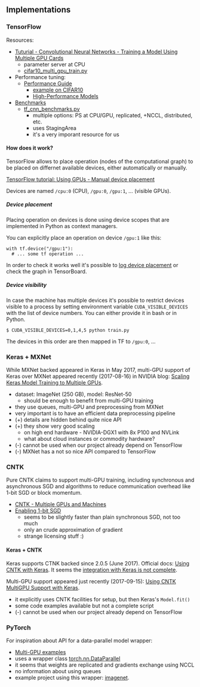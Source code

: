 ## Implementations

### TensorFlow

Resources:

- [Tuturial - Convolutional Neural Networks - Training a Model Using Multiple GPU Cards]( https://www.tensorflow.org/tutorials/deep_cnn#training_a_model_using_multiple_gpu_cards)
    - parameter server at CPU
    - [cifar10_multi_gpu_train.py]( https://github.com/tensorflow/models/blob/master/tutorials/image/cifar10/cifar10_multi_gpu_train.py)
- Performance tuning:
    - [Performance Guide](https://www.tensorflow.org/performance/performance_guide)
      - [example on CIFAR10](https://github.com/tensorflow/models/tree/master/tutorials/image/cifar10_estimator)
      - [High-Performance Models](https://www.tensorflow.org/performance/performance_models)
- [Benchmarks](https://www.tensorflow.org/performance/benchmarks)
    - [tf_cnn_benchmarks.py]( https://github.com/tensorflow/benchmarks/blob/master/scripts/tf_cnn_benchmarks/tf_cnn_benchmarks.py)
        - multiple options: PS at CPU/GPU, replicated, +NCCL, distributed, etc.
        - uses StagingArea
        - it's a very imporant resource for us

#### How does it work?

TensorFlow allows to place operation (nodes of the computational graph) to be placed on differnet available devices, either automatically or manually.

[TensorFlow tutorial: Using GPUs - Manual device placement](https://www.tensorflow.org/tutorials/using_gpu#manual_device_placement)

Devices are named `/cpu:0` (CPU), `/gpu:0`, `/gpu:1`, ... (visible GPUs).

##### Device placement

Placing operation on devices is done using device scopes that are implemented in Python as context managers.

You can explicitly place an operation on device `/gpu:1` like this:

```
with tf.device("/gpu:1"):
  # ... some tf operation ...
```

In order to check it works well it's possible to [log device placement](https://www.tensorflow.org/tutorials/using_gpu#logging_device_placement) or check the graph in TensorBoard.

##### Device visibility

In case the machine has multiple devices it's possible to restrict devices visible to a process by setting environment variable `CUDA_VISIBLE_DEVICES` with the list of device numbers. You can either provide it in bash or in Python.

```
$ CUDA_VISIBLE_DEVICES=0,1,4,5 python train.py
```

The devices in this order are then mapped in TF to `/gpu:0`, ...

### Keras + MXNet

While MXNet backed appeared in Keras in May 2017, multi-GPU support of Keras over MXNet appeared recently (2017-08-16) in NVIDIA blog: [Scaling Keras Model Training to Multiple GPUs](https://devblogs.nvidia.com/parallelforall/scaling-keras-training-multiple-gpus/).

- dataset: ImageNet (250 GB), model: ResNet-50
    - should be enough to benefit from multi-GPU training
- they use queues, multi-GPU and preprocessing from MXNet
- very important is to have an efficient data preprocessing pipeline
- (+) details are hidden behind quite nice API
- (+) they show very good scaling
    - on high end hardware - NVIDIA-DGX1 with 8x P100 and NVLink
    - what about cloud instances or commodity hardware?
- (-) cannot be used when our project already depend on TensorFlow
- (-) MXNet has a not so nice API compared to TensorFlow

### CNTK

Pure CNTK claims to support multi-GPU training, including synchronous and asynchronous SGD and algorithms to reduce communication overhead like 1-bit SGD or block momentum.

- [CNTK - Multiple GPUs and Machines](https://docs.microsoft.com/en-us/cognitive-toolkit/Multiple-GPUs-and-machines)
- [Enabling 1-bit SGD]( https://docs.microsoft.com/en-us/cognitive-toolkit/Enabling-1bit-SGD)
    - seems to be slightly faster than plain synchronous SGD, not too much
    - only an crude approximation of gradient
    - strange licensing stuff :)

#### Keras + CNTK

Keras supports CTNK backed since 2.0.5 (June 2017). Official docs: [Using CNTK with Keras](https://docs.microsoft.com/en-us/cognitive-toolkit/Using-CNTK-with-Keras). It seems the [integration with Keras is not complete](https://docs.microsoft.com/en-us/cognitive-toolkit/Using-CNTK-with-Keras#known-issues).

Multi-GPU support appeared just recently (2017-09-15): [Using CNTK MultiGPU Support with Keras](https://docs.microsoft.com/en-us/cognitive-toolkit/Using-CNTK-MultiGPU-Support-with-Keras).

- it explicitly uses CNTK facilities for setup, but then Keras's `Model.fit()`
- some code examples available but not a complete script
- (-) cannot be used when our project already depend on TensorFlow

### PyTorch

For inspiration about API for a data-parallel model wrapper:

- [Multi-GPU examples](http://pytorch.org/tutorials/beginner/former_torchies/parallelism_tutorial.html)
- uses a wrapper class [torch.nn.DataParallel](http://pytorch.org/docs/master/nn.html#dataparallel-layers-multi-gpu-distributed)
- it seems that weights are replicated and gradients exchange using NCCL
- no information about using queues
- example project using this wrapper: [imagenet](https://github.com/pytorch/examples/tree/master/imagenet).
